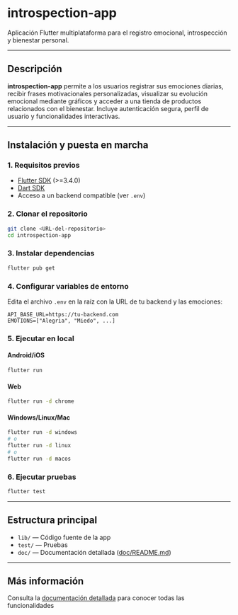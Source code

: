 # introspection-app

Aplicación Flutter multiplataforma para el registro emocional, introspección y bienestar personal.

---

## Descripción

**introspection-app** permite a los usuarios registrar sus emociones diarias, recibir frases motivacionales personalizadas, visualizar su evolución emocional mediante gráficos y acceder a una tienda de productos relacionados con el bienestar. Incluye autenticación segura, perfil de usuario y funcionalidades interactivas.

---

## Instalación y puesta en marcha

### 1. Requisitos previos

- [Flutter SDK](https://docs.flutter.dev/get-started/install) (>=3.4.0)
- [Dart SDK](https://dart.dev/get-dart)
- Acceso a un backend compatible (ver `.env`)

### 2. Clonar el repositorio

```sh
git clone <URL-del-repositorio>
cd introspection-app
```

### 3. Instalar dependencias

```sh
flutter pub get
```

### 4. Configurar variables de entorno

Edita el archivo `.env` en la raíz con la URL de tu backend y las emociones:

```
API_BASE_URL=https://tu-backend.com
EMOTIONS=["Alegria", "Miedo", ...]
```

### 5. Ejecutar en local

#### Android/iOS

```sh
flutter run
```

#### Web

```sh
flutter run -d chrome
```

#### Windows/Linux/Mac

```sh
flutter run -d windows
# o
flutter run -d linux
# o
flutter run -d macos
```

### 6. Ejecutar pruebas

```sh
flutter test
```

---

## Estructura principal

- `lib/` — Código fuente de la app
- `test/` — Pruebas
- `doc/` — Documentación detallada ([doc/README.md](doc/README.md))

---

## Más información

Consulta la [documentación detallada](doc/README.md) para conocer todas las funcionalidades